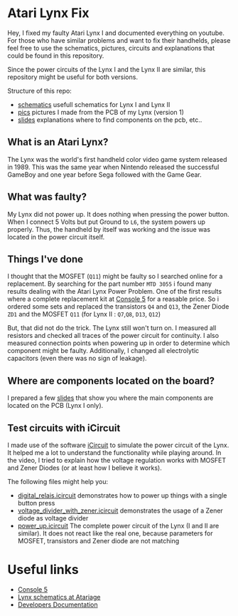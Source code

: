 # Atari Lynx Fix
Hey, I fixed my faulty Atari Lynx I and documented everything on youtube. For those who have similar problems and want to fix their 
 handhelds, please feel free to use the schematics, pictures, circuits and explanations that could be found in this repository.
  
Since the power circuits of the Lynx I and the Lynx II are similar, this repository might be useful for both versions. 
  
Structure of this repo:  
  

* [schematics](./schematics) usefull schematics for Lynx I and Lynx II
* [pics](./pics) pictures I made from the PCB of my Lynx (version 1)
* [slides](./slides) explanations where to find components on the pcb, etc..


## What is an Atari Lynx?
The Lynx was the world's first handheld color video game system released in 1989. This was the same year when Nintendo released 
the successful GameBoy and one year before Sega followed with the Game Gear. 


## What was faulty?
My Lynx did not power up. It does nothing when pressing the power button. When I connect 5 Volts but put Ground
to ```L6```, the system powers up properly. Thus, the handheld by itself was working and the issue was located in the power circuit itself. 


## Things I've done

I thought that the MOSFET (```Q11```) might be faulty so I searched online for a replacement. By searching for the part number ```MTD 3055``` i found many results dealing with the Atari Lynx Power Problem. 
 One of the first results where a complete replacement kit at [Console 5](https://console5.com/store/catalogsearch/result/?q=atari+lynx) for a reasable price. So i ordered some sets and replaced 
 the transistors ```Q4``` and ```Q13```, the Zener Diode ```ZD1``` and the MOSFET ```Q11``` (for Lynx II : ```Q7```,```Q8```, ```D13```, ```Q12```)

But, that did not do the trick. The Lynx still won't turn on. I measured all resistors and checked all traces of the power circuit for continuity. 
I also measured connection points when powering up in order to determine which component might be faulty. 
Additionally, I changed all electrolytic capacitors (even there was no sign of leakage). 


## Where are components located on the board?

I prepared a few [slides](./slides/power_circuit.pptx) that show you where the main components are located on the PCB (Lynx I only). 


## Test circuits with iCircuit

I made use of the software [iCircuit](http://icircuitapp.com/) to simulate the power circuit of the Lynx. It helped me a lot
 to understand the functionality while playing around. In the video, I tried to explain
 how the voltage regulation works with MOSFET and Zener Diodes (or at least how I believe it works).
  
The following files might help you:

* [digital_relais.icircuit](./schematics/digital_relais.icircuit) demonstrates how to power up things with a single button press
* [voltage_divider_with_zener.icircuit](schematics/voltage_divider_with_zener.icircuit) demonstrates the usage of a Zener diode as voltage divider
* [power_up.icircuit](./schematics/power_up.icircuit) The complete power circuit of the Lynx (I and II are similar). It does not react like the real one, because parameters for MOSFET, transistors and Zener diode are not matching  



# Useful links

* [Console 5](https://console5.com/store/catalogsearch/result/?q=atari+lynx)
* [Lynx schematics at Atariage](https://atariage.com/Lynx/archives/schematics/index.html?SystemID=LYNX)
* [Developers Documentation](https://atariage.com/Lynx/archives/developer_docs/LynxDeveloperDocs.zip)
